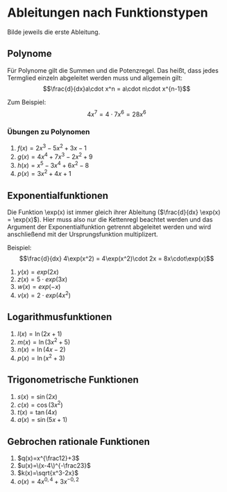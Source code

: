 # Ableitungen nach Funktionstypen
Bilde jeweils die erste Ableitung.

## Polynome

Für Polynome gilt die Summen und die Potenzregel. Das heißt, dass jedes Termglied einzeln abgeleitet werden muss und allgemein gilt: 
$$\frac{d}{dx}a\cdot x^n = a\cdot n\cdot x^{n-1}$$

Zum Beispiel:
$$4x^7 = 4\cdot7 x^6 = 28 x^6$$

### Übungen zu Polynomen

   1. $f(x) = 2x^3 - 5x^2 + 3x - 1$
   2. $g(x) = 4x^4 + 7x^3 - 2x^2 + 9$
   3. $h(x) = x^5 - 3x^4 + 6x^2 - 8$
   4. $p(x) = 3x^2 + 4x + 1$

## Exponentialfunktionen
Die Funktion \exp(x) ist immer gleich ihrer Ableitung ($\frac{d}{dx} \exp(x) = \exp(x)$). Hier muss also nur die Kettenregl beachtet werden und das Argument der Exponentialfunktion getrennt abgeleitet werden und wird anschließend mit der Ursprungsfunktion multiplizert.

Beispiel:
$$\frac{d}{dx} 4\exp(x^2) = 4\exp(x^2)\cdot 2x = 8x\cdot\exp(x)$$

   1. $y(x) = exp(2x)$
   2. $z(x) = 5\cdot exp(3x)$
   3. $w(x) = exp(-x)$
   4. $v(x) = 2\cdot exp(4x^2)$

## Logarithmusfunktionen

   1. $l(x) = \ln(2x + 1)$
   2. $m(x) = \ln(3x^2 + 5)$
   3. $n(x) = \ln(4x - 2)$
   4. $p(x) = \ln(x^2 + 3)$

## Trigonometrische Funktionen

   1. $s(x) = \sin(2x)$
   2. $c(x) = \cos(3x^2)$
   3. $t(x) = \tan(4x)$
   4. $a(x) = \sin(5x+1)$
  
## Gebrochen rationale Funktionen

   1. $q(x)=x^{\frac12}+3$
   2. $u(x)=\(x-4\)^{-\frac23}$
   3. $k(x)=\sqrt{x^3-2x}$
   4. $o(x)=4x^{0,4}+3x^{-0,2}$
